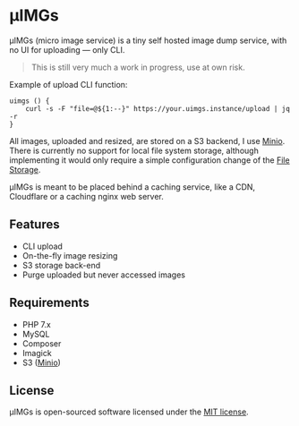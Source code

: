 # µIMGs
µIMGs (micro image service) is a tiny self hosted image dump service, with no UI for uploading — only CLI.

> This is still very much a work in progress, use at own risk.

Example of upload CLI function:
```
uimgs () {
    curl -s -F "file=@${1:--}" https://your.uimgs.instance/upload | jq -r
}
```

All images, uploaded and resized, are stored on a S3 backend, I use [Minio](https://github.com/minio/minio). There is currently no support for local file system storage, although implementing it would only require a simple configuration change of the [File Storage](https://laravel.com/docs/master/filesystem).

µIMGs is meant to be placed behind a caching service, like a CDN, Cloudflare or a caching nginx web server.

## Features
* CLI upload
* On-the-fly image resizing
* S3 storage back-end
* Purge uploaded but never accessed images

## Requirements
* PHP 7.x
* MySQL
* Composer
* Imagick
* S3 ([Minio](https://github.com/minio/minio))

## License

µIMGs is open-sourced software licensed under the [MIT license](https://opensource.org/licenses/MIT).
